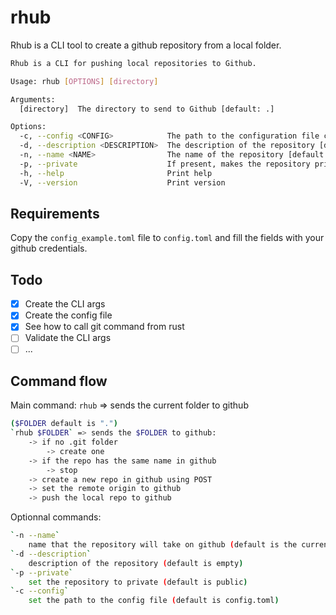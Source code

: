 # rhub

Rhub is a CLI tool to create a github repository from a local folder.

```bash
Rhub is a CLI for pushing local repositories to Github.

Usage: rhub [OPTIONS] [directory]

Arguments:
  [directory]  The directory to send to Github [default: .]

Options:
  -c, --config <CONFIG>            The path to the configuration file containing the Github API key [default: config.toml]      
  -d, --description <DESCRIPTION>  The description of the repository [default: ]
  -n, --name <NAME>                The name of the repository [default: " "]
  -p, --private                    If present, makes the repository private
  -h, --help                       Print help
  -V, --version                    Print version
  ```

## Requirements

Copy the `config_example.toml` file to `config.toml` and fill the fields with your github credentials.


## Todo

- [x] Create the CLI args
- [x] Create the config file
- [x] See how to call git command from rust
- [ ] Validate the CLI args
- [ ] ... 

## Command flow

Main command: `rhub` => sends the current folder to github

```bash
($FOLDER default is ".")
`rhub $FOLDER` => sends the $FOLDER to github:
    -> if no .git folder
        -> create one
    -> if the repo has the same name in github
        -> stop
    -> create a new repo in github using POST
    -> set the remote origin to github 
    -> push the local repo to github
```


Optionnal commands:

```bash
`-n --name`
    name that the repository will take on github (default is the current folder name)
`-d --description`
    description of the repository (default is empty)
`-p --private`
    set the repository to private (default is public)
`-c --config`
    set the path to the config file (default is config.toml)
```
